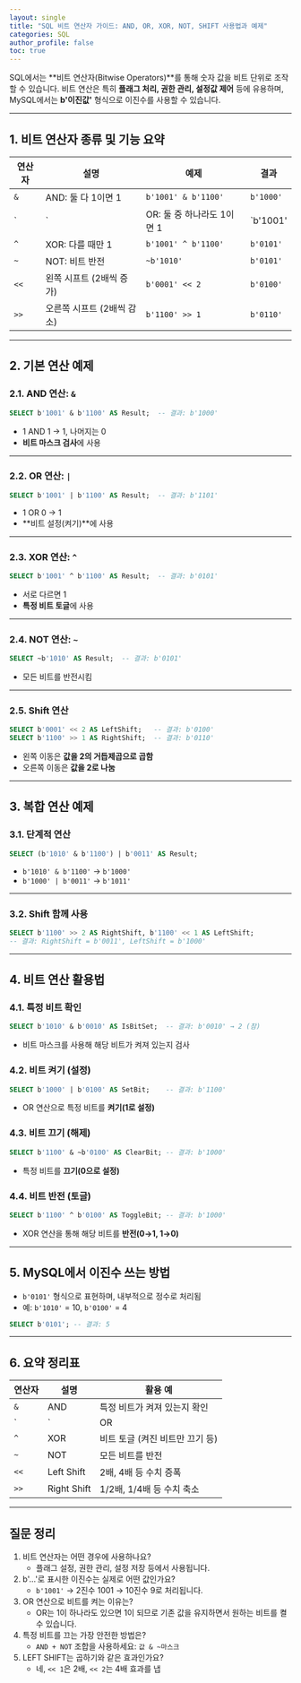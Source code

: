 ```yaml
---
layout: single
title: "SQL 비트 연산자 가이드: AND, OR, XOR, NOT, SHIFT 사용법과 예제"
categories: SQL
author_profile: false
toc: true
---
```


SQL에서는 **비트 연산자(Bitwise Operators)**를 통해 숫자 값을 비트 단위로 조작할 수 있습니다. 비트 연산은 특히 **플래그 처리, 권한 관리, 설정값 제어** 등에 유용하며, MySQL에서는 **b'이진값'** 형식으로 이진수를 사용할 수 있습니다.

------

## 1. 비트 연산자 종류 및 기능 요약

| 연산자 | 설명                       | 예제                       | 결과      |
| ------ | -------------------------- | -------------------------- | --------- |
| `&`    | AND: 둘 다 1이면 1         | `b'1001' & b'1100'`        | `b'1000'` |
| `      | `                          | OR: 둘 중 하나라도 1이면 1 | `b'1001'  |
| `^`    | XOR: 다를 때만 1           | `b'1001' ^ b'1100'`        | `b'0101'` |
| `~`    | NOT: 비트 반전             | `~b'1010'`                 | `b'0101'` |
| `<<`   | 왼쪽 시프트 (2배씩 증가)   | `b'0001' << 2`             | `b'0100'` |
| `>>`   | 오른쪽 시프트 (2배씩 감소) | `b'1100' >> 1`             | `b'0110'` |

------

## 2. 기본 연산 예제

### 2.1. AND 연산: `&`

```sql
SELECT b'1001' & b'1100' AS Result;  -- 결과: b'1000'
```

- 1 AND 1 → 1, 나머지는 0
- **비트 마스크 검사**에 사용

------

### 2.2. OR 연산: `|`

```sql
SELECT b'1001' | b'1100' AS Result;  -- 결과: b'1101'
```

- 1 OR 0 → 1
- **비트 설정(켜기)**에 사용

------

### 2.3. XOR 연산: `^`

```sql
SELECT b'1001' ^ b'1100' AS Result;  -- 결과: b'0101'
```

- 서로 다르면 1
- **특정 비트 토글**에 사용

------

### 2.4. NOT 연산: `~`

```sql
SELECT ~b'1010' AS Result;  -- 결과: b'0101'
```

- 모든 비트를 반전시킴

------

### 2.5. Shift 연산

```sql
SELECT b'0001' << 2 AS LeftShift;   -- 결과: b'0100'
SELECT b'1100' >> 1 AS RightShift;  -- 결과: b'0110'
```

- 왼쪽 이동은 **값을 2의 거듭제곱으로 곱함**
- 오른쪽 이동은 **값을 2로 나눔**

------

## 3. 복합 연산 예제

### 3.1. 단계적 연산

```sql
SELECT (b'1010' & b'1100') | b'0011' AS Result;
```

- `b'1010' & b'1100'` → `b'1000'`
- `b'1000' | b'0011'` → `b'1011'`

------

### 3.2. Shift 함께 사용

```sql
SELECT b'1100' >> 2 AS RightShift, b'1100' << 1 AS LeftShift;
-- 결과: RightShift = b'0011', LeftShift = b'1000'
```

------

## 4. 비트 연산 활용법

### 4.1. 특정 비트 확인

```sql
SELECT b'1010' & b'0010' AS IsBitSet;  -- 결과: b'0010' → 2 (참)
```

- 비트 마스크를 사용해 해당 비트가 켜져 있는지 검사

### 4.2. 비트 켜기 (설정)

```sql
SELECT b'1000' | b'0100' AS SetBit;    -- 결과: b'1100'
```

- OR 연산으로 특정 비트를 **켜기(1로 설정)**

### 4.3. 비트 끄기 (해제)

```sql
SELECT b'1100' & ~b'0100' AS ClearBit; -- 결과: b'1000'
```

- 특정 비트를 **끄기(0으로 설정)**

### 4.4. 비트 반전 (토글)

```sql
SELECT b'1100' ^ b'0100' AS ToggleBit; -- 결과: b'1000'
```

- XOR 연산을 통해 해당 비트를 **반전(0→1, 1→0)**

------

## 5. MySQL에서 이진수 쓰는 방법

- `b'0101'` 형식으로 표현하며, 내부적으로 정수로 처리됨
- 예: `b'1010'` = 10, `b'0100'` = 4

```sql
SELECT b'0101'; -- 결과: 5
```

------

## 6. 요약 정리표

| 연산자 | 설명        | 활용 예                         |
| ------ | ----------- | ------------------------------- |
| `&`    | AND         | 특정 비트가 켜져 있는지 확인    |
| `      | `           | OR                              |
| `^`    | XOR         | 비트 토글 (켜진 비트만 끄기 등) |
| `~`    | NOT         | 모든 비트를 반전                |
| `<<`   | Left Shift  | 2배, 4배 등 수치 증폭           |
| `>>`   | Right Shift | 1/2배, 1/4배 등 수치 축소       |

------

## 질문 정리

1. 비트 연산자는 어떤 경우에 사용하나요?
   - 플래그 설정, 권한 관리, 설정 저장 등에서 사용됩니다.
2. b'...'로 표시한 이진수는 실제로 어떤 값인가요?
   - `b'1001'` → 2진수 1001 → 10진수 9로 처리됩니다.
3. OR 연산으로 비트를 켜는 이유는?
   - OR는 1이 하나라도 있으면 1이 되므로 기존 값을 유지하면서 원하는 비트를 켤 수 있습니다.
4. 특정 비트를 끄는 가장 안전한 방법은?
   - `AND + NOT` 조합을 사용하세요: `값 & ~마스크`
5. LEFT SHIFT는 곱하기와 같은 효과인가요?
   - 네, `<< 1`은 2배, `<< 2`는 4배 효과를 냅

